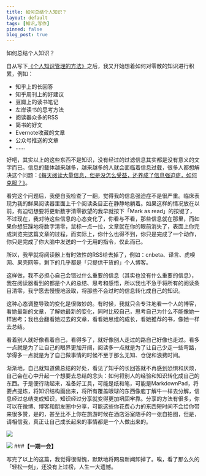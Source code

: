 ```yaml
---
title: 如何总结个人知识？
layout: default
tags: [知识,写作]
pinned: false
blog_post: true
---
```




如何总结个人知识？

自从写下[《个人知识管理的方法》](http://jianshu.io/p/dbdac17eb9ff)之后，我又开始想着如何对零散的知识进行积累，例如：

- 知乎上的长回答
- 知乎周刊上的好建议
- 豆瓣上的读书笔记
- 左岸读书的思考方法
- 阅读器众多的RSS
- 简书的好文
- Evernote收藏的文章
- 公众号推送的文章
- ……

好吧，其实以上的这些东西不是知识，没有经过的过滤信息其实都是没有意义的文字而已。信息的载体越来越多，越来越多的人就会面临着信息过载，很多人都想解决这个问题：[《每天阅读大量信息，但是没怎么受益，还养成了信息强迫症，如何克服？》](http://www.zhihu.com/question/19685050)。

看完这个问题后，我便自我检查了一翻，觉得我的信息强迫症不是很严重。临床表现为我的鲜果阅读器里面上千个阅读条目正在静静地躺着。如果这样的情况放在以前，有迫切想要将更新数字清零欲望的我早就按下「Mark as read」的按键了，不过现在，我对待这些信息的心态变化了，你看与不看，那些信息就在那里，而如果你想狂躁地将数字清零，鼠标一点一拉，文章就在你的眼前消失了，表面上你完成浏览完这篇文章的过程，而实际上，你什么也得不到，你只是完成了一个动作，你只是完成了你大脑中发送的一个无用的指令，仅此而已。

所以，我早就将阅读器上有时效性的RSS给去掉了，例如：cnbeta、译言、虎嗅网、果壳网等，剩下的几乎都是「只提供干货的」个人博客。

这样做，我不必担心自己会错过什么重要的信息（其实也没有什么重要的信息），我在阅读器看到的都是个人的总结、思考和感悟，所以我也不急于将所有的阅读条目清零，我宁愿去慢慢地汲取，将那些不会过时的信息转化成自己的知识。

这种心态调整导致的变化是很微妙的。有时候，我就只会专注地看一个人的博客，看她最新的文章，了解她最新的变化，同时比较自己，思考自己为什么不能像她一样思考；我也会翻看她过去的文章，看看她思维的成长，看她推荐的书，像她一样去总结。

看着别人就好像看着自己，看得多了，就好像别人走过的路自己好像也走过。看多一点就是为了让自己的眼界更加开阔，阅读多一点就是为了让自己少走一些弯路，学得多一点就是为了自己做事情的时候不至于那么无知、仓促和浪费时间。

渐渐地，自己就知道做总结的好处，看见了知乎的长回答就不再感到恐惧和厌烦，自己会在心中升起一个想要去总结的念头：如何将别人的经验和知识转化成自己的东西。于是便行动起来，准备好工具，可能是纸和笔，可能是MarkdownPad，将要点提炼，将知识结构画出来，将所有覆盖眼球的东西像庖丁解牛一样去分解，信息经过总结变成知识，知识经过分享就变得更加巩固牢靠。分享的方法有很多，你可以在微博、博客和朋友圈中分享，可能这些你花费心力的东西短时间不会给你带来很多赞，是的，甚至比不上你在旅游时候在酒店浴室随手的一张自拍图，但是，请相信我，真正让自己成长起来的事情都是一个人做出来的。

![](http://cnfeat.qiniudn.com/%E5%9B%BE%E5%83%8F%20000.png)

![](http://cnfeat.qiniudn.com/%E5%9B%BE%E5%83%8F%202014-03-27-00-56.png)
###**【一期一会】**

写完了以上的这篇，我觉得很惭愧，默默地将网易新闻卸掉了。唉，看了那么久的「轻松一刻」，还没有上过榜，人生一大遗憾。
